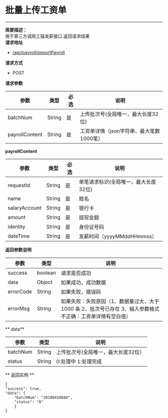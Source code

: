 # 批量上传工资单

---

**简要描述：**  
    用于第三方调用工猫发薪接口.返回请求结果  
**请求地址**

* [/api/payroll/importPayroll](https://openApiqa.gongmall.com/api/payroll/importPayroll)

**请求方式**

* POST

**请求参数**

| 参数 | 类型 | 必选 | 说明 |
| --- | --- | --- | --- |
| batchNum | String | 是 | 上传批次号\(全局唯一，最大长度32位\) |
| payrollContent | String | 是 | 工资单详情（json字符串，最大笔数1000笔） |

**payrollContent**

| 参数 | 类型 | 必选 | 说明 |
| --- | --- | --- | --- |
| requestId | String | 是 | 单笔请求标识\(全局唯一，最大长度32位\) |
| name | String | 是 | 姓名 |
| salaryAccount | String | 是 | 银行卡 |
| amount | String | 是 | 提现金额 |
| identity | String | 是 | 身份证号码 |
| dateTime | String | 是 | 发薪时间（yyyyMMddHHmmss） |

**返回参数说明**

| 参数 | 类型 | 说明 |
| --- | --- | --- |
| success | boolean | 请求是否成功 |
| data | Object | 如果成功，成功数据 |
| errorCode | String | 如果失败，错误码 |
| errorMsg | String | 如果失败：失败原因（1、数据量过大，大于 1000 条 2、批次号已存在 3、输入参数格式不正确：工资单详情有空白值） |

** data**

| 参数 | 类型 | 说明 |
| --- | --- | --- |
| batchNum | String | 上传批次号\(全局唯一，最大长度32位） |
| status | String | 0:处理中 1:处理完成 |

** 返回实例  **

```
{
"success": true,
"data": {
    "batchNum": "20180410044",
    "status": "0"
    }
}
```




